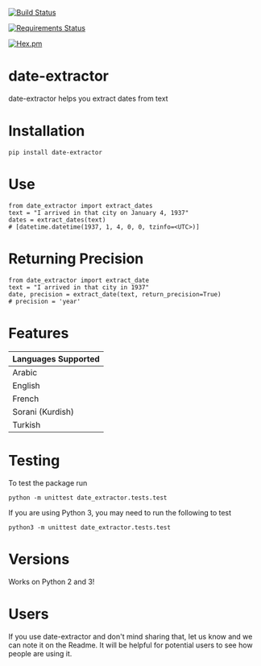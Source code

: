 [![Build Status](https://travis-ci.org/DanielJDufour/date-extractor.svg?branch=master)](https://travis-ci.org/DanielJDufour/date-extractor)

[![Requirements Status](https://requires.io/github/DanielJDufour/date-extractor/requirements.svg?branch=master)](https://requires.io/github/DanielJDufour/date-extractor/requirements/?branch=master)

[![Hex.pm](https://img.shields.io/hexpm/l/plug.svg?maxAge=2592000?style=plastic)]()

# date-extractor
date-extractor helps you extract dates from text

# Installation
```
pip install date-extractor
```

# Use
```
from date_extractor import extract_dates
text = "I arrived in that city on January 4, 1937"
dates = extract_dates(text)
# [datetime.datetime(1937, 1, 4, 0, 0, tzinfo=<UTC>)]
```

# Returning Precision
```
from date_extractor import extract_date
text = "I arrived in that city in 1937"
date, precision = extract_date(text, return_precision=True)
# precision = 'year'
```


# Features
| Languages Supported |
| ------------------- |
| Arabic |
| English |
| French |
| Sorani (Kurdish) |
| Turkish |

# Testing
To test the package run
```
python -m unittest date_extractor.tests.test
```

If you are using Python 3, you may need to run the following to test
```
python3 -m unittest date_extractor.tests.test
```

# Versions
Works on Python 2 and 3!

# Users
If you use date-extractor and don't mind sharing that, let us know and we can note it on the Readme.  It will be helpful for potential users to see how people are using it.
